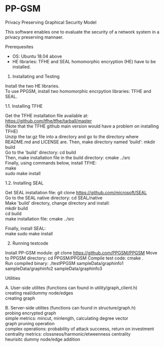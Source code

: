 # PP-GSM
Privacy Preserving Graphical Security Model   

This software enables one to evaluate the security of a network system in a privacy preserving mannaer.

Prerequesites
- OS: Ubuntu 18.04 above   
- HE libraries: TFHE and SEAL homomorphic encryption (HE) have to be installed.    

1. Installating and Testing

Install the two HE libraries.    
To use PPGSM, install two homomorphic encrpytion libraries: TFHE and SEAL.   
  
1.1. Installing TFHE   

Get the TFHE installation file available at: https://github.com/tfhe/tfhe/tarball/master     
(Note that the TFHE github main version would have a problem on installing TFHE)   
Unzip the tar.gz file into a directory and go to the directory where README.md and LICENSE are.
Then, make directory named 'build': mkdir build   
Go to the 'build' directory: cd build   
Then, make installation file in the build directory: cmake ../src   
Finally, using commands below, install TFHE:   
  make   
  sudo make install   

1.2. Installing SEAL 

Get SEAL installation file: git clone https://github.com/microsoft/SEAL   
Go to the SEAL native directory: cd SEAL/native   
Make 'build' directory, change directory and install:    
   mkdir build   
   cd build   
   make installation file: cmake ../src

Finally, install SEAL:   
   make
   sudo make install   
   
2. Running testcode     

Install PP-GSM module: git clone https://github.com/PPGSM/PPGSM
Move to PPGSM directory: cd PPGSM/PPGSM
Compile test code: cmake .   
Run compiled binary: ./testPPGSM sampleData/graphinfo1 sampleData/graphinfo2 sampleData/graphinfo3   
   
Utilities

   A. User-side utilites (functions can found in utility/graph_client.h)   
    creating real/dummy node/edges   
    creating graph   
   
   B. Server-side utilites (functions can found in structure/graph.h)   
    probing encrypted graph   
    simple metrics: mincut, minlength, calculating degree vector   
    graph pruning operation   
    complex operations: probability of attack succeess, return on investment  
    centrality metrics: clossness/harmonic/etweenness centrality   
    heurisitc dummy node/edge addition   
